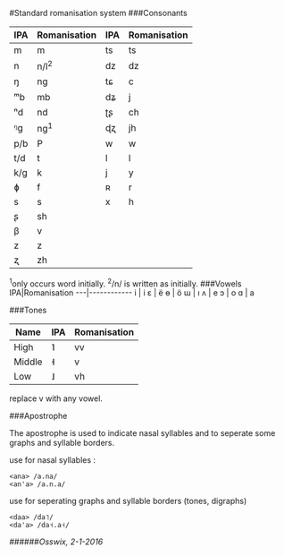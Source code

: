 #Standard romanisation system
###Consonants

IPA|Romanisation   |IPA|Romanisation
---|---------------|---|------------
 m | m             | ts|ts
 n |n/l<sup>2</sup>| dz|dz
 ŋ | ng            | tɕ|c
 ᵐb| mb            | dʑ|j
 ⁿd| nd            | ʈʂ|ch
 ᵑg| ng<sup>1</sup>| ɖʐ|jh
p/b| P             | w |w
t/d| t             | l |l
k/g| k             | j |y
 ɸ | f             | ʀ |r
 s | s             | x |h
 ʂ | sh            |   |
 β | v             |   |
 z | z             |   |
 ʐ | zh            |   |

<sup>1</sup>only occurs word initially.
<sup>2</sup>/n/ is written as <l> initially.
###Vowels
IPA|Romanisation
---|------------
 i | i
 ɛ | ë
 ɵ | ö
 ɯ | ı
 ʌ | e
 ɔ | o
 ɑ | a
 
###Tones
 
Name  |IPA|Romanisation
------|---|------------
High  | ˥ | vv
Middle| ˧ | v
Low   | ˩ | vh

replace v with any vowel.

###Apostrophe
 
The apostrophe is used to indicate nasal syllables and to seperate some graphs and syllable borders.
 
use for nasal syllables :
```
<ana> /a.na/
<an'a> /a.n.a/
```
use for seperating graphs and syllable borders (tones, digraphs)
```
<daa> /da˥/
<da'a> /da˧.a˧/
```

######*Osswix, 2-1-2016* 
